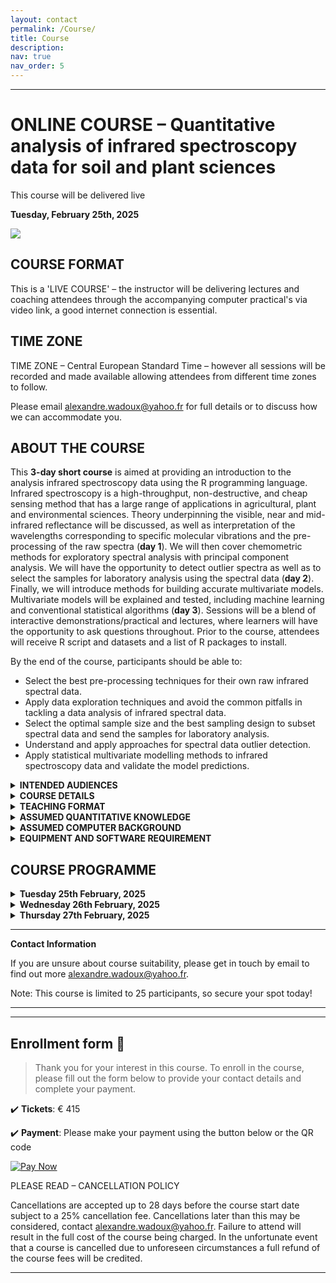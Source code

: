 ```yaml
---
layout: contact
permalink: /Course/
title: Course
description: 
nav: true
nav_order: 5
---
```


----
# ONLINE COURSE – **Quantitative analysis of infrared spectroscopy data for soil and plant sciences**
This course will be delivered live

**Tuesday, February 25th, 2025**

<img src="{{ site.baseurl }}/assets/img/mycourse.gif">

## COURSE FORMAT
This is a  'LIVE COURSE' – the instructor will be delivering lectures and coaching attendees through the accompanying computer practical's via video link, a good internet connection is essential.

## TIME ZONE
TIME ZONE – Central European Standard Time – however all sessions will be recorded and made available allowing attendees from different time zones to follow.

Please email [alexandre.wadoux@yahoo.fr](mailto:alexandre.wadoux@yahoo.fr) for full details or to discuss how we can accommodate you.

## ABOUT THE COURSE

This **3-day short course** is aimed at providing an introduction to the analysis infrared spectroscopy data using the R programming language. Infrared spectroscopy is a high-throughput, non-destructive, and cheap sensing method that has a large range of applications in agricultural, plant and environmental sciences. Theory underpinning the visible, near and mid-infrared reflectance will be discussed, as well as interpretation of the wavelengths corresponding to specific molecular vibrations and the pre-processing of the raw spectra (**day 1**). We will then cover chemometric methods for exploratory spectral analysis with principal component analysis. We will have the opportunity to detect outlier spectra as well as to select the samples for laboratory analysis using the spectral data (**day 2**). Finally, we will introduce methods for building accurate multivariate models. Multivariate models will be explained and tested, including machine learning and conventional statistical algorithms (**day 3**). Sessions will be a blend of interactive demonstrations/practical and lectures, where learners will have the opportunity to ask questions throughout. Prior to the course, attendees will receive R script and datasets and a list of R packages to install.

By the end of the course, participants should be able to:

* Select the best pre-processing techniques for their own raw infrared spectral data.
* Apply data exploration techniques and avoid the common pitfalls in tackling a data analysis of infrared spectral data.
* Select the optimal sample size and the best sampling design to subset spectral data and send the samples for laboratory analysis.
* Understand and apply approaches for spectral data outlier detection.
* Apply statistical multivariate modelling methods to infrared spectroscopy data and validate the model predictions.

<details>
<summary><b>INTENDED AUDIENCES</b></summary>
This course is aimed at anyone who wishes to introduce into the analysis of visible, near and mid-infrared spectral data for plant and soil sciences. It is particularly suited for 1) graduate, post-graduate or post-doctoral level researchers who wish to learn how to analyse their own infrared data in R and 2) applied researchers and analysts in the environmental or ecological sector with a role in handling and analysing infrared spectroscopy data. 
</details>

<details>
<summary><b>COURSE DETAILS</b></summary>
The time zone is CET. The duration is three days, encompassing approximately 20 hours. This program is equivalent to 2 ECTs and will be conducted in English.
</details>

<details>
<summary><b>TEACHING FORMAT</b></summary>
This course will comprise a mixture of taught theory and practical examples. Data and analytical approaches will be presented in a lecture format to introduce key concepts. Statistical analyses will then be presented using R. All R script that the instructor uses during these sessions will be shared with participants, and R script will be presented and explained.
</details>

<details>
<summary><b>ASSUMED QUANTITATIVE KNOWLEDGE</b></summary>
Understanding of basic concept of sensing in the infrared range of the electromagnetic spectrum and prior knowledge of basic statistical techniques (e.g. linear regression).
</details>

<details>
<summary><b>ASSUMED COMPUTER BACKGROUND</b></summary>
Prior basic experience with performing statistical analyses using R and R Studio will be assumed, but is not a requirement.
</details>

<details>
<summary><b>EQUIPMENT AND SOFTWARE REQUIREMENT</b></summary>
A laptop with a working version of R or RStudio is required for this course. Both R and RStudio are free and open-source software available for PCs, Macs, and Linux computers. You can download R from the R Project website and RStudio from the RStudio website. During the workshop, all necessary R packages will be available for download and installation as needed, and a complete list of required packages will be shared with attendees in advance. While not mandatory, having a working webcam is encouraged to enhance interactivity during live sessions, and we recommend keeping cameras on during Zoom meetings. Additionally, using a large monitor or a second monitor can significantly improve the learning experience. 
</details>

## COURSE PROGRAMME
<details>
<summary><b>Tuesday 25th February, 2025</b></summary>


Classes run from 09:00 to 17:00 CET on Day 1, which will cover an introduction to spectral inference in soil and plant sciences, handling spectral data, a practical session on data handling, pre-processing of raw spectra, a practical session on pre-processing, exploratory spectral analysis, and a practical session on exploratory analysis.

</details>

<details>
<summary><b>Wednesday 26th February, 2025</b></summary>

Classes run from 09:00 to 17:00 CET on Day 2, which will focus on spectral similarity analysis, the detection of outliers, a practical session on outlier detection, selecting samples for laboratory analysis, and a practical session on sample selection.

</details>

<details>
<summary><b>Thursday 27th February, 2025</b></summary>
Classes run from 09:00 to 17:00 CET on Day 3, which will include estimating properties from spectra, an introduction to multivariate statistical models, a practical session on statistical modeling, validation of predictions, a practical session on validation, and an opportunity to bring your own data or participate in a large exercise estimating properties from raw spectra, followed by a discussion and questions.
</details>

----

**Contact Information**

If you are unsure about course suitability, please get in touch by email to find out more [alexandre.wadoux@yahoo.fr](mailto:alexandre.wadoux@yahoo.fr).

Note: This course is limited to 25 participants, so secure your spot today!

----
----

## Enrollment form :triangular_flag_on_post:

> Thank you for your interest in this course. To enroll in the course, please fill out the form below to provide your contact details and complete your payment.

:heavy_check_mark: **Tickets**: € 415

:heavy_check_mark: **Payment**: Please make your payment using the button below or the QR code

[![Pay Now](https://via.placeholder.com/150x50?text=Pay+Now)](https://wise.com/pay/r/jZQ9fSu_g_5ryYU)

PLEASE READ – CANCELLATION POLICY

Cancellations are accepted up to 28 days before the course start date subject to a 25% cancellation fee. Cancellations later than this may be considered, contact [alexandre.wadoux@yahoo.fr](mailto:alexandre.wadoux@yahoo.fr). Failure to attend will result in the full cost of the course being charged. In the unfortunate event that a course is cancelled due to unforeseen circumstances a full refund of the course fees will be credited.

---
